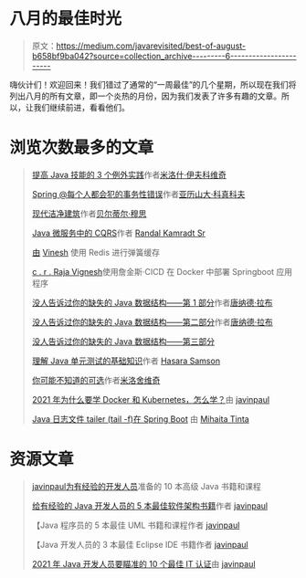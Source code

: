 # 八月的最佳时光

> 原文：<https://medium.com/javarevisited/best-of-august-b658bf9ba042?source=collection_archive---------6----------------------->

嗨伙计们！欢迎回来！我们错过了通常的“一周最佳”的几个星期，所以现在我们将列出八月的所有文章，即一个炎热的月份，因为我们发表了许多有趣的文章。所以，让我们继续前进，看看他们。

# 浏览次数最多的文章

> [提高 Java 技能的 3 个例外实践](/javarevisited/3-exception-practices-to-improve-your-java-skills-597780317e5f)作者[米洛什·伊夫科维奇](https://medium.com/u/3ee57b082bb?source=post_page-----b658bf9ba042--------------------------------)
> 
> [Spring @每个人都会犯的事务性错误](/javarevisited/spring-transactional-mistakes-everyone-did-31418e5a6d6b)作者[亚历山大·科真科夫](https://medium.com/u/289db2ac56?source=post_page-----b658bf9ba042--------------------------------)
> 
> [现代洁净建筑](/javarevisited/modern-clean-architecture-c1765f8f3fc1)作者[贝尔蒂尔·穆思](https://medium.com/u/a74297325869?source=post_page-----b658bf9ba042--------------------------------)
> 
> [Java 微服务中的 CQRS](/javarevisited/cqrs-in-java-microservices-85ca7aa94d0e)作者 [Randal Kamradt Sr](https://medium.com/u/b9c2dfd1e199?source=post_page-----b658bf9ba042--------------------------------)
> 
> [由](/javarevisited/spring-caching-with-redis-dc1e3bdcc552) [Vinesh](https://medium.com/u/40b8b42560be?source=post_page-----b658bf9ba042--------------------------------) 使用 Redis 进行弹簧缓存
> 
> [c . r . Raja Vignesh](/javarevisited/deploying-a-springboot-application-in-docker-using-jenkins-cicd-2489bfe752c3)使用詹金斯·CICD 在 Docker 中部署 Springboot 应用程序
> 
> [没人告诉过你的缺失的 Java 数据结构——第 1 部分](/javarevisited/the-missing-java-data-structures-no-one-ever-told-you-about-part-1-f45b6d0ee969)作者[唐纳德·拉布](https://medium.com/u/df39b86e9f04?source=post_page-----b658bf9ba042--------------------------------)
> 
> [没人告诉过你的缺失的 Java 数据结构——第二部分](/javarevisited/the-missing-java-data-structures-no-one-ever-told-you-about-part-2-f484a588cce3)作者[唐纳德·拉布](https://medium.com/u/df39b86e9f04?source=post_page-----b658bf9ba042--------------------------------)
> 
> [没人告诉过你的缺失的 Java 数据结构——第三部分](/javarevisited/the-missing-java-data-structures-no-one-ever-told-you-about-part-3-d26387b9e66e)
> 
> [理解 Java 单元测试的基础知识](/javarevisited/understanding-the-basics-of-unit-testing-in-java-1bec70b6b10f)作者 [Hasara Samson](https://medium.com/u/4650abf8e2e2?source=post_page-----b658bf9ba042--------------------------------)
> 
> [你可能不知道的可选](/javarevisited/what-you-might-not-know-about-optional-7238e3c05f63)作者[米洛舍维奇](https://medium.com/u/3ee57b082bb?source=post_page-----b658bf9ba042--------------------------------)
> 
> [2021 年为什么要学 Docker 和 Kubernetes，怎么学？](/javarevisited/why-and-how-to-learn-docker-and-kubernetes-1dcbe8679792)由 [javinpaul](https://medium.com/u/bb36d8439904?source=post_page-----b658bf9ba042--------------------------------)
> 
> [Java 日志文件 tailer (tail -f)在 Spring Boot](/javarevisited/java-log-file-tailer-tail-f-in-spring-boot-97908172c4eb) 由 [Mihaita Tinta](https://medium.com/u/d116661fc9e4?source=post_page-----b658bf9ba042--------------------------------)

# 资源文章

> [javinpaul](/javarevisited/10-advanced-java-books-and-courses-for-experienced-developers-b90cc1086975)[为有经验的开发人员](https://medium.com/u/bb36d8439904?source=post_page-----b658bf9ba042--------------------------------)准备的 10 本高级 Java 书籍和课程
> 
> [给有经验的 Java 开发人员的 5 本最佳软件架构书籍](/javarevisited/5-best-software-architecture-books-for-experienced-java-developers-1267d05a6b1d)作者 [javinpaul](https://medium.com/u/bb36d8439904?source=post_page-----b658bf9ba042--------------------------------)
> 
> 【Java 程序员的 5 本最佳 UML 书籍和课程作者 [javinpaul](https://medium.com/u/bb36d8439904?source=post_page-----b658bf9ba042--------------------------------)
> 
> 【Java 开发人员的 3 本最佳 Eclipse IDE 书籍作者 [javinpaul](https://medium.com/u/bb36d8439904?source=post_page-----b658bf9ba042--------------------------------)
> 
> [2021 年 Java 开发人员要瞄准的 10 个最佳 IT 认证](/javarevisited/10-best-it-certifications-for-java-developers-5b4a78e3605d)由 [javinpaul](https://medium.com/u/bb36d8439904?source=post_page-----b658bf9ba042--------------------------------)